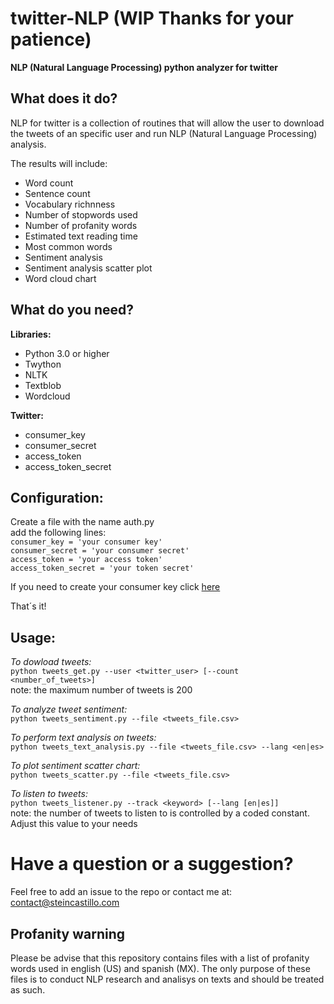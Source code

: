 # twitter-NLP (WIP Thanks for your patience)
**NLP (Natural Language Processing) python analyzer for twitter**  

## What does it do?
NLP for twitter is a collection of routines that will allow the user to download the tweets of an specific user
and run NLP (Natural Language Processing) analysis.

The results will include:
- Word count
- Sentence count
- Vocabulary richnness
- Number of stopwords used
- Number of profanity words
- Estimated text reading time
- Most common words 
- Sentiment analysis
- Sentiment analysis scatter plot
- Word cloud chart

## What do you need?
**Libraries:**  
- Python 3.0 or higher
- Twython
- NLTK
- Textblob
- Wordcloud

**Twitter:**  
- consumer_key 
- consumer_secret 
- access_token 
- access_token_secret 

## Configuration:
Create a file with the name auth.py  
add the following lines:  
`consumer_key = 'your consumer key'`  
`consumer_secret = 'your consumer secret'`  
`access_token = 'your access token'`  
`access_token_secret = 'your token secret'`

If you need to create your consumer key click [here](https://developer.twitter.com/en/docs/basics/authentication/guides/access-tokens.html)  
  
That´s it!  
  
## Usage:
  
_To dowload tweets:_  
`python tweets_get.py --user <twitter_user> [--count <number_of_tweets>]`  
note: the maximum number of tweets is 200  
 
_To analyze tweet sentiment:_  
`python tweets_sentiment.py --file <tweets_file.csv>`  

_To perform text analysis on tweets:_  
`python tweets_text_analysis.py --file <tweets_file.csv> --lang <en|es>`  
  
_To plot sentiment scatter chart:_  
`python tweets_scatter.py --file <tweets_file.csv>`  

_To listen to tweets:_  
`python tweets_listener.py --track <keyword> [--lang [en|es]]`  
note: the number of tweets to listen to is controlled by a coded constant. Adjust this value to your needs  

# Have a question or a suggestion? 
Feel free to add an issue to the repo or contact me at: contact@steincastillo.com 

## Profanity warning
Please be advise that this repository contains files with a list of profanity words used in english (US) and spanish (MX).
The only purpose of these files is to conduct NLP research and analisys on texts and should be treated as such.
